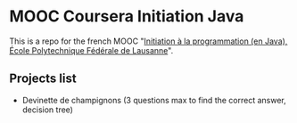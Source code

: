 # MOOC Coursera Initiation Java

This is a repo for the french MOOC "[Initiation à la programmation (en Java), École Polytechnique Fédérale de Lausanne](https://www.coursera.org/learn/initiation-programmation-java/home/welcome)".

## Projects list

* Devinette de champignons (3 questions max to find the correct answer, decision tree)
